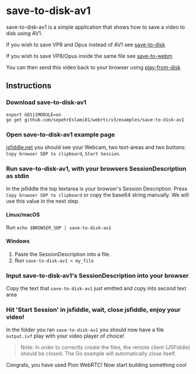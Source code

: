 # save-to-disk-av1
save-to-disk-av1 is a simple application that shows how to save a video to disk using AV1.

If you wish to save VP8 and Opus instead of AV1 see [save-to-disk](https://github.com/pion/webrtc/tree/master/examples/save-to-disk)

If you wish to save VP8/Opus inside the same file see [save-to-webm](https://github.com/pion/example-webrtc-applications/tree/master/save-to-webm)

You can then send this video back to your browser using [play-from-disk](https://github.com/pion/example-webrtc-applications/tree/master/play-from-disk)

## Instructions
### Download save-to-disk-av1
```
export GO111MODULE=on
go get github.com/sepehrEslami81/webrtc/v3/examples/save-to-disk-av1
```

### Open save-to-disk-av1 example page
[jsfiddle.net](https://jsfiddle.net/xjcve6d3/) you should see your Webcam, two text-areas and two buttons: `Copy browser SDP to clipboard`, `Start Session`.

### Run save-to-disk-av1, with your browsers SessionDescription as stdin
In the jsfiddle the top textarea is your browser's Session Description. Press `Copy browser SDP to clipboard` or copy the base64 string manually.
We will use this value in the next step.

#### Linux/macOS
Run `echo $BROWSER_SDP | save-to-disk-av1`
#### Windows
1. Paste the SessionDescription into a file.
1. Run `save-to-disk-av1 < my_file`

### Input save-to-disk-av1's SessionDescription into your browser
Copy the text that `save-to-disk-av1` just emitted and copy into second text area

### Hit 'Start Session' in jsfiddle, wait, close jsfiddle, enjoy your video!
In the folder you ran `save-to-disk-av1` you should now have a file `output.ivf` play with your video player of choice!
> Note: In order to correctly create the files, the remote client (JSFiddle) should be closed. The Go example will automatically close itself.

Congrats, you have used Pion WebRTC! Now start building something cool
